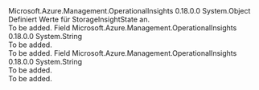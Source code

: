 <Type Name="StorageInsightState" FullName="Microsoft.Azure.Management.OperationalInsights.Models.StorageInsightState">
  <TypeSignature Language="C#" Value="public static class StorageInsightState" />
  <TypeSignature Language="ILAsm" Value=".class public auto ansi abstract sealed beforefieldinit StorageInsightState extends System.Object" />
  <TypeSignature Language="DocId" Value="T:Microsoft.Azure.Management.OperationalInsights.Models.StorageInsightState" />
  <TypeSignature Language="VB.NET" Value="Public Class StorageInsightState" />
  <TypeSignature Language="F#" Value="type StorageInsightState = class" />
  <AssemblyInfo>
    <AssemblyName>Microsoft.Azure.Management.OperationalInsights</AssemblyName>
    <AssemblyVersion>0.18.0.0</AssemblyVersion>
  </AssemblyInfo>
  <Base>
    <BaseTypeName>System.Object</BaseTypeName>
  </Base>
  <Interfaces />
  <Docs>
    <summary>
            Definiert Werte für StorageInsightState an.
            </summary>
    <remarks>To be added.</remarks>
  </Docs>
  <Members>
    <Member MemberName="ERROR">
      <MemberSignature Language="C#" Value="public const string ERROR;" />
      <MemberSignature Language="ILAsm" Value=".field public static literal string ERROR" />
      <MemberSignature Language="DocId" Value="F:Microsoft.Azure.Management.OperationalInsights.Models.StorageInsightState.ERROR" />
      <MemberSignature Language="VB.NET" Value="Public Const ERROR As String " />
      <MemberSignature Language="F#" Value="val mutable ERROR : string" Usage="Microsoft.Azure.Management.OperationalInsights.Models.StorageInsightState.ERROR" />
      <MemberType>Field</MemberType>
      <AssemblyInfo>
        <AssemblyName>Microsoft.Azure.Management.OperationalInsights</AssemblyName>
        <AssemblyVersion>0.18.0.0</AssemblyVersion>
      </AssemblyInfo>
      <ReturnValue>
        <ReturnType>System.String</ReturnType>
      </ReturnValue>
      <Docs>
        <summary>To be added.</summary>
        <remarks>To be added.</remarks>
      </Docs>
    </Member>
    <Member MemberName="OK">
      <MemberSignature Language="C#" Value="public const string OK;" />
      <MemberSignature Language="ILAsm" Value=".field public static literal string OK" />
      <MemberSignature Language="DocId" Value="F:Microsoft.Azure.Management.OperationalInsights.Models.StorageInsightState.OK" />
      <MemberSignature Language="VB.NET" Value="Public Const OK As String " />
      <MemberSignature Language="F#" Value="val mutable OK : string" Usage="Microsoft.Azure.Management.OperationalInsights.Models.StorageInsightState.OK" />
      <MemberType>Field</MemberType>
      <AssemblyInfo>
        <AssemblyName>Microsoft.Azure.Management.OperationalInsights</AssemblyName>
        <AssemblyVersion>0.18.0.0</AssemblyVersion>
      </AssemblyInfo>
      <ReturnValue>
        <ReturnType>System.String</ReturnType>
      </ReturnValue>
      <Docs>
        <summary>To be added.</summary>
        <remarks>To be added.</remarks>
      </Docs>
    </Member>
  </Members>
</Type>